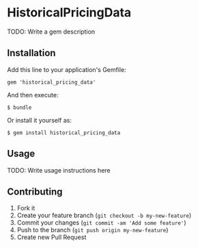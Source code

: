 # HistoricalPricingData

TODO: Write a gem description

## Installation

Add this line to your application's Gemfile:

    gem 'historical_pricing_data'

And then execute:

    $ bundle

Or install it yourself as:

    $ gem install historical_pricing_data

## Usage

TODO: Write usage instructions here

## Contributing

1. Fork it
2. Create your feature branch (`git checkout -b my-new-feature`)
3. Commit your changes (`git commit -am 'Add some feature'`)
4. Push to the branch (`git push origin my-new-feature`)
5. Create new Pull Request
